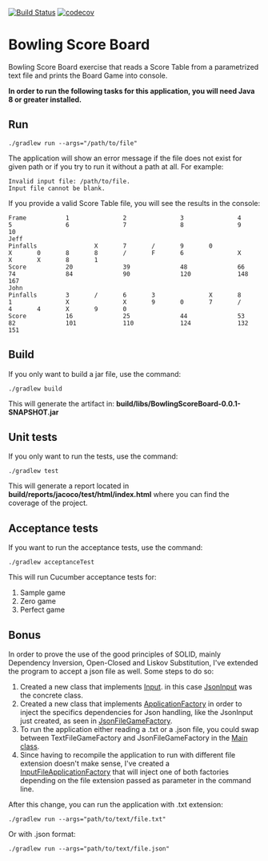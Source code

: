 [![Build Status](https://travis-ci.com/lepsistemas/BowlingScoreBoard.svg?branch=master)](https://travis-ci.com/lepsistemas/BowlingScoreBoard) [![codecov](https://codecov.io/gh/lepsistemas/BowlingScoreBoard/branch/master/graph/badge.svg?token=3XTLLVS7E6)](https://codecov.io/gh/lepsistemas/BowlingScoreBoard)

# Bowling Score Board
Bowling Score Board exercise that reads a Score Table from a parametrized text file and prints the Board Game into console.

**In order to run the following tasks for this application, you will need Java 8 or greater installed.**

## Run

```shell
./gradlew run --args="/path/to/file"
```

The application will show an error message if the file does not exist for given path or if you try to run it without a path at all. For example:

```shell
Invalid input file: /path/to/file.
Input file cannot be blank.
```

If you provide a valid Score Table file, you will see the results in the console:

```shell
Frame           1               2               3               4               5               6               7               8               9               10
Jeff
Pinfalls                X       7       /       9       0               X       0       8       8       /       F       6               X               X       X       8       1
Score           20              39              48              66              74              84              90              120             148             167
John
Pinfalls        3       /       6       3               X       8       1               X               X       9       0       7       /       4       4       X       9       0
Score           16              25              44              53              82              101             110             124             132             151

```

## Build

If you only want to build a jar file, use the command:

```shell
./gradlew build
```

This will generate the artifact in: **build/libs/BowlingScoreBoard-0.0.1-SNAPSHOT.jar**

## Unit tests

If you only want to run the tests, use the command:

```shell
./gradlew test
```
This will generate a report located in **build/reports/jacoco/test/html/index.html** where you can find the coverage of the project.

## Acceptance tests

If you want to run the acceptance tests, use the command:

```shell
./gradlew acceptanceTest
```

This will run Cucumber acceptance tests for:

1. Sample game
2. Zero game
3. Perfect game

## Bonus

In order to prove the use of the good principles of SOLID, mainly Dependency Inversion, Open-Closed and Liskov Substitution, I've extended the program to accept a json file as well. Some steps to do so:

1. Created a new class that implements [Input](https://github.com/lepsistemas/BowlingScoreBoard/blob/master/src/main/java/com/jobsity/bowlingscoreboard/application/io/Input.java). in this case [JsonInput](https://github.com/lepsistemas/BowlingScoreBoard/blob/master/src/main/java/com/jobsity/bowlingscoreboard/infrastructure/file/JsonInput.java) was the concrete class.
2. Created a new class that implements [ApplicationFactory](https://github.com/lepsistemas/BowlingScoreBoard/blob/master/src/main/java/com/jobsity/bowlingscoreboard/application/ApplicationFactory.java) in order to inject the specifics dependencies for Json handling, like the JsonInput just created, as seen in [JsonFileGameFactory](https://github.com/lepsistemas/BowlingScoreBoard/blob/master/src/main/java/com/jobsity/bowlingscoreboard/application/JsonFileGameFactory.java).
3. To run the application either reading a .txt or a .json file, you could swap between TextFileGameFactory and JsonFileGameFactory in the [Main class](https://github.com/lepsistemas/BowlingScoreBoard/blob/master/src/main/java/com/jobsity/bowlingscoreboard/Application.java).
4. Since having to recompile the application to run with different file extension doesn't make sense, I've created a [InputFileApplicationFactory](https://github.com/lepsistemas/BowlingScoreBoard/blob/master/src/main/java/com/jobsity/bowlingscoreboard/application/InputFileApplicationFactory.java) that will inject one of both factories depending on the file extension passed as parameter in the command line.

After this change, you can run the application with .txt extension:

```shell
./gradlew run --args="path/to/text/file.txt"
```

Or with .json format:

```shell
./gradlew run --args="path/to/text/file.json"
```
